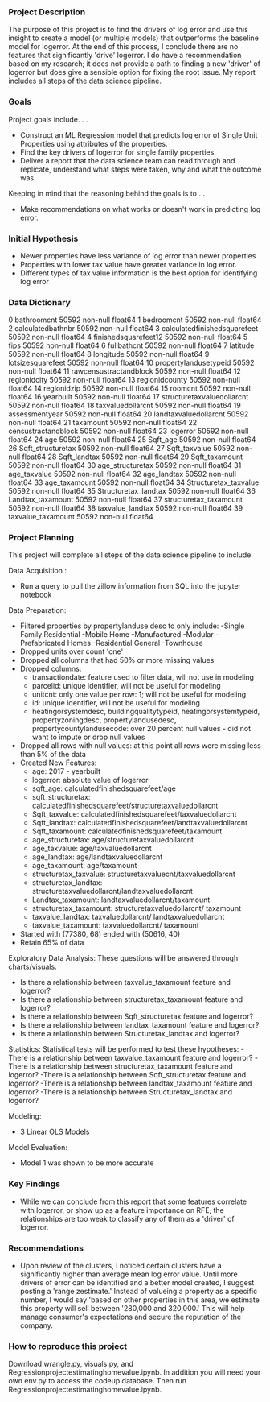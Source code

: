 ### Project Description

The purpose of this project is to find the drivers of log error and use this insight to create a model (or multiple models) that outperforms the baseline model for logerror. At the end of this process, I conclude there are no features that significantly 'drive' logerror. I do have a recommendation based on my research; it does not provide a path to finding a new 'driver' of logerror but does give a sensible option for fixing the root issue. My report includes all steps of the data science pipeline.

### Goals

Project goals include. . . 

- Construct an ML Regression model that predicts log error of Single Unit Properties using attributes of the properties.
- Find the key drivers of logerror for single family properties.
- Deliver a report that the data science team can read through and replicate, understand what steps were taken, why and what the outcome was.


Keeping in mind that the reasoning behind the goals is to . . 

- Make recommendations on what works or doesn't work in predicting log error.

### Initial Hypothesis

- Newer properties have less variance of log error than newer properties 
- Properties with lower tax value have greater variance in log error. 
- Different types of tax value information is the best option for identifying log error 

### Data Dictionary

0   bathroomcnt                   50592 non-null  float64
 1   bedroomcnt                    50592 non-null  float64
 2   calculatedbathnbr             50592 non-null  float64
 3   calculatedfinishedsquarefeet  50592 non-null  float64
 4   finishedsquarefeet12          50592 non-null  float64
 5   fips                          50592 non-null  float64
 6   fullbathcnt                   50592 non-null  float64
 7   latitude                      50592 non-null  float64
 8   longitude                     50592 non-null  float64
 9   lotsizesquarefeet             50592 non-null  float64
 10  propertylandusetypeid         50592 non-null  float64
 11  rawcensustractandblock        50592 non-null  float64
 12  regionidcity                  50592 non-null  float64
 13  regionidcounty                50592 non-null  float64
 14  regionidzip                   50592 non-null  float64
 15  roomcnt                       50592 non-null  float64
 16  yearbuilt                     50592 non-null  float64
 17  structuretaxvaluedollarcnt    50592 non-null  float64
 18  taxvaluedollarcnt             50592 non-null  float64
 19  assessmentyear                50592 non-null  float64
 20  landtaxvaluedollarcnt         50592 non-null  float64
 21  taxamount                     50592 non-null  float64
 22  censustractandblock           50592 non-null  float64
 23  logerror                      50592 non-null  float64
 24  age                           50592 non-null  float64
 25  Sqft_age                      50592 non-null  float64
 26  Sqft_structuretax             50592 non-null  float64
 27  Sqft_taxvalue                 50592 non-null  float64
 28  Sqft_landtax                  50592 non-null  float64
 29  Sqft_taxamount                50592 non-null  float64
 30  age_structuretax              50592 non-null  float64
 31  age_taxvalue                  50592 non-null  float64
 32  age_landtax                   50592 non-null  float64
 33  age_taxamount                 50592 non-null  float64
 34  Structuretax_taxvalue         50592 non-null  float64
 35  Structuretax_landtax          50592 non-null  float64
 36  Landtax_taxamount             50592 non-null  float64
 37  structuretax_taxamount        50592 non-null  float64
 38  taxvalue_landtax              50592 non-null  float64
 39  taxvalue_taxamount            50592 non-null  float64

### Project Planning

This project will complete all steps of the data science pipeline to include:

Data Acquisition : 
- Run a query to pull the zillow information from SQL into the jupyter notebook 

Data Preparation: 
- Filtered properties by propertylanduse desc to only include: 
    -Single Family Residential 
    -Mobile Home 
    -Manufactured
    -Modular 
    -Prefabricated Homes 
    -Residential General 
    -Townhouse 
- Dropped units over count 'one'
- Dropped all columns that had 50% or more missing values 
- Dropped columns: 
    - transactiondate: feature used to filter data, will not use in modeling 
    - parcelid: unique identifier, will not be useful for modeling 
    - unitcnt: only one value per row: 1; will not be useful for modeling 
    - id: unique identifier, will not be useful for modeling 
    - heatingorsystemdesc, buildingqualitytypeid, heatingorsystemtypeid, propertyzoningdesc, propertylandusedesc, propertycountylandusecode: over 20 percent null values - did not want to impute or drop null values
- Dropped all rows with null values: at this point all rows were missing less than 5% of the data 
- Created New Features: 
    - age: 2017 - yearbuilt 
    - logerror: absolute value of logerror
    - sqft_age: calculatedfinishedsquarefeet/age 
    - sqft_structuretax: calculatedfinishedsquarefeet/structuretaxvaluedollarcnt
    - Sqft_taxvalue: calculatedfinishedsquarefeet/taxvaluedollarcnt
    - Sqft_landtax: calculatedfinishedsquarefeet/landtaxvaluedollarcnt
    - Sqft_taxamount: calculatedfinishedsquarefeet/taxamount
    - age_structuretax: age/structuretaxvaluedollarcnt
    - age_taxvalue: age/taxvaluedollarcnt 
    - age_landtax: age/landtaxvaluedollarcnt
    - age_taxamount: age/taxamount
    - structuretax_taxvalue: structuretaxvaluecnt/taxvaluedollarcnt
    - structuretax_landtax: structuretaxvaluedollarcnt/landtaxvaluedollarcnt
    - Landtax_taxamount: landtaxvaluedollarcnt/taxamount
    - structuretax_taxamount: structuretaxvaluedollarcnt/ taxamount 
    - taxvalue_landtax: taxvaluedollarcnt/ landtaxvaluedollarcnt 
    - taxvalue_taxamount: taxvaluedollarcnt/ taxamount
- Started with (77380, 68) ended with (50616, 40)
- Retain 65% of data 

Exploratory Data Analysis: 
These questions will be answered through charts/visuals:
- Is there a relationship between taxvalue_taxamount feature and logerror? 
- Is there a relationship between structuretax_taxamount feature and logerror? 
- Is there a relationship between Sqft_structuretax feature and logerror? 
- Is there a relationship between landtax_taxamount feature and logerror? 
- Is there a relationship between Structuretax_landtax and logerror? 


Statistics: Statistical tests will be performed to test these hypotheses: 
-There is a relationship between taxvalue_taxamount feature and logerror? 
-There is a relationship between structuretax_taxamount feature and logerror? 
-There is a relationship between Sqft_structuretax feature and logerror? 
-There is a relationship between landtax_taxamount feature and logerror? 
-There is a relationship between Structuretax_landtax and logerror? 

Modeling: 

-  3 Linear OLS Models 


Model Evaluation: 
- Model 1  was shown to be more accurate

### Key Findings

- While we can conclude from this report that some features correlate with logerror, or show up as a feature importance on RFE, the relationships are too weak to classify any of them as a 'driver' of logerror. 

### Recommendations

- Upon review of the clusters, I noticed certain clusters have a significantly higher than average mean log error value. Until more drivers of error can be identified and a better model created, I suggest posting a 'range zestimate.' Instead of valueing a property as a specific number, I would say 'based on other properties in this area, we estimate this property will sell between '280,000 and 320,000.' This will help manage consumer's expectations and secure the reputation of the company.

### How to reproduce this project

Download wrangle.py, visuals.py, and Regressionprojectestimatinghomevalue.ipynb. In addition you will need your own env.py to access the codeup database. Then run Regressionprojectestimatinghomevalue.ipynb.
